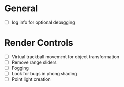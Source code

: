 # General
- [ ] log info for optional debugging

# Render Controls
- [ ] Virtual trackball movement for object transformation
- [ ] Remove range sliders
- [ ] Fogging
- [ ] Look for bugs in phong shading
- [ ] Point light creation